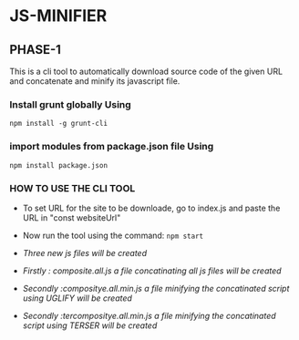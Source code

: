 # JS-MINIFIER

## PHASE-1

This is a cli tool to automatically download source code of the given URL and concatenate and minify its javascript file.

### Install grunt globally Using
` npm install -g grunt-cli `

### import modules from package.json file Using ###
` npm install package.json `

### HOW TO USE THE CLI TOOL ###
* To set URL for the site to be downloade, go to index.js and paste the URL in "const websiteUrl"
* Now run the tool using the command:
 ` npm start `

* *Three new js files will be created*
* *Firstly : composite.all.js a file concatinating all js files will be created*
* *Secondly :compositye.all.min.js a file minifying the concatinated script using UGLIFY will be created*
* *Secondly :tercompositye.all.min.js a file minifying  the concatinated script using TERSER will be created*